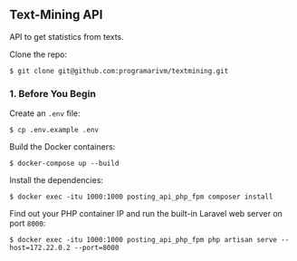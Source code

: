 ## Text-Mining API

API to get statistics from texts.

Clone the repo:

    $ git clone git@github.com:programarivm/textmining.git

### 1. Before You Begin

Create an `.env` file:

    $ cp .env.example .env

Build the Docker containers:

    $ docker-compose up --build

Install the dependencies:

    $ docker exec -itu 1000:1000 posting_api_php_fpm composer install

Find out your PHP container IP and run the built-in Laravel web server on port `8000`:

    $ docker exec -itu 1000:1000 posting_api_php_fpm php artisan serve --host=172.22.0.2 --port=8000
